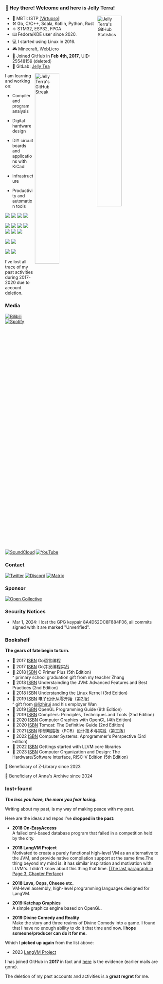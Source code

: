### 👏 Hey there! Welcome and here is Jelly Terra!

<a href="https://github-readme-stats.vercel.app/api?username=jellyterra&show_icons=true" target="_blank">
    <img align="right" width="40%" alt="Jelly Terra's GitHub Statistics" src="https://github-readme-stats.vercel.app/api?username=jellyterra&show_icons=true"/>
</a>

-   💙 MBTI: ISTP [\[Virtuoso\]](https://www.16personalities.com/istp-personality)
-   ⚒️ Go, C/C++, Scala, Kotlin, Python, Rust
-   ⚛ STM32, ESP32, FPGA
-   ⌨️ Fedora/KDE user since 2020.
-   💻 I started using Linux in 2016.
-   🎮 Minecraft, WebLiero
-   👾 Joined GitHub in **Feb 4th, 2017**, UID: 25548159 (deleted)
-   🦊 GitLab: [Jelly Tea](https://gitlab.com/jellytea)

<a href="https://github-readme-streak-stats.herokuapp.com/?user=jellyterra&theme=vue-dark&hide_border=true" target="_blank">
    <img align="right" width="40%" alt="Jelly Terra's GitHub Streak" src="https://github-readme-streak-stats.herokuapp.com/?user=jellyterra&theme=vue-dark&hide_border=true"/>
</a>

I am learning and working on:

*   Compiler and program analysis

*   Digital hardware design

*   DIY circuit boards and applications with KiCad

*   Infrastructure

*   Productivity and automation tools

![](https://img.shields.io/badge/Fedora%20Linux-51A2DA.svg?style=for-the-badge&logo=Fedora&logoColor=white)
![](https://img.shields.io/badge/KDE%20Plasma-1C94EB.svg?style=for-the-badge&logo=KDE&logoColor=white)
![](https://img.shields.io/badge/Visual%20Studio%20Code-1C94EB.svg?style=for-the-badge&logo=VisualStudioCode&logoColor=white)
![](https://img.shields.io/badge/IntelliJ%20IDEA-EA3C6B.svg?style=for-the-badge&logo=IntelliJIDEA&logoColor=white)

![](https://img.shields.io/badge/Vue-4FC08D.svg?style=for-the-badge&logo=Vuedotjs&logoColor=white)
![](https://img.shields.io/badge/TypeScript-3178C6.svg?style=for-the-badge&logo=TypeScript&logoColor=white)
![](https://img.shields.io/badge/Go-00A7D0.svg?style=for-the-badge&logo=Go&logoColor=white)
![](https://img.shields.io/badge/Kotlin-7F52FF.svg?style=for-the-badge&logo=Kotlin&logoColor=white)
![](https://img.shields.io/badge/Rust-FFC832.svg?style=for-the-badge&logo=Rust&logoColor=black)
![](https://img.shields.io/badge/C/C++-F34B7D.svg?style=for-the-badge&logo=CPlusPlus&logoColor=white)
![](https://img.shields.io/badge/Scala-D73222.svg?style=for-the-badge&logo=Scala&logoColor=white)

![](https://img.shields.io/badge/Cloudflare-F38020.svg?style=for-the-badge&logo=Cloudflare&logoColor=white)
![](https://img.shields.io/badge/DigitalOcean-0080FF.svg?style=for-the-badge&logo=DigitalOcean&logoColor=white)

![](https://img.shields.io/badge/STM32-03234B.svg?style=for-the-badge&logo=STMicroelectronics&logoColor=white)
![](https://img.shields.io/badge/ESP32-E7352C.svg?style=for-the-badge&logo=Espressif&logoColor=white)

I've lost all trace of my past activities during 2017-2020 due to account deletion.

### Media

[![Bilibili](https://img.shields.io/badge/Bilibili-00A1D6.svg?style=for-the-badge&logo=Bilibili&logoColor=white)](https://space.bilibili.com/443340304)
[![Spotify](https://img.shields.io/badge/Spotify-1DB954.svg?style=for-the-badge&logo=Spotify&logoColor=white)](https://open.spotify.com/user/t7l8rdnzrcne9lcgnp97hlk4b)
[![SoundCloud](https://img.shields.io/badge/SoundCloud-FF3300.svg?style=for-the-badge&logo=SoundCloud&logoColor=white)](https://soundcloud.com/jellyterra)
[![YouTube](https://img.shields.io/badge/YouTube-FF0000.svg?style=for-the-badge&logo=YouTube&logoColor=white)](https://www.youtube.com/channel/UC_zuyydHhKA7AGrn4Sc1QeA)

### Contact

[![Twitter](https://img.shields.io/badge/Twitter-1D9BF0.svg?style=for-the-badge&logo=Twitter&logoColor=white)](https://twitter.com/jellyterra)
[![Discord](https://img.shields.io/badge/Discord-5865F2.svg?style=for-the-badge&logo=Discord&logoColor=white)](https://discord.gg/BHjax2qdWn)
[![Matrix](https://img.shields.io/badge/Matrix-000000.svg?style=for-the-badge&logo=Element&logoColor=white)](https://matrix.to/#/@jellytea:gitter.im)

### Sponsor

[![Open Collective](https://img.shields.io/badge/Open%20Collective-7FADF2.svg?style=for-the-badge&logo=OpenCollective&logoColor=white)](https://opencollective.com/jellyterra)

### Security Notices

- Mar 1, 2024: I lost the GPG keypair 8A4D52DC8F884F06, all commits signed with it are marked "Unverified".

### Bookshelf

**The gears of fate begin to turn.**

- 📖 2017 [ISBN](https://isbnsearch.org/isbn/9787115290366) Go语言编程
- 📖 2017 [ISBN](https://isbnsearch.org/isbn/9787115452511) Go并发编程实战
- 📖 2018 [ISBN](https://isbnsearch.org/isbn/9787115130228) C Primer Plus (5th Edition)<br/>^ primary school graduation gift from my teacher Zhang
- 📖 2018 [ISBN](https://isbnsearch.org/isbn/9787111421900) Understainding the JVM: Advanced Features and Best Practices (2nd Edition)
- 📖 2018 [ISBN](https://isbnsearch.org/isbn/9787508353944) Understanding the Linux Kernel (3rd Edition)
- 📖 2019 [ISBN](https://isbnsearch.org/isbn/9787302231578) 电子设计从零开始（第2版）<br/>^ gift from [@lizhirui](https://github.com/lizhirui) and his employer Wan
- 📖 2019 [ISBN](https://isbnsearch.org/isbn/9787111575115) OpenGL Programming Guide (9th Edition)
- 📖 2019 [ISBN](https://isbnsearch.org/isbn/9787111251217) Compilers: Principles, Techniques and Tools (2nd Edition)
- 📖 2020 [ISBN](https://isbnsearch.org/isbn/9787121246142) Computer Graphics with OpenGL (4th Edition)
- 📖 2020 [ISBN](https://isbnsearch.org/isbn/9787508386980) Tomcat: The Definitive Guide (2nd Edition)
- 📖 2021 [ISBN](https://isbnsearch.org/isbn/9787121315589) 印制电路板（PCB）设计技术与实践（第三版）
- 📖 2022 [ISBN](https://isbnsearch.org/isbn/9787111544937) Computer Systems: Aprogrammer's Perspective (3rd Edition)
- 📖 2022 [ISBN](https://isbnsearch.org/isbn/9787111631972) Gettings started with LLVM core libraries
- 📖 2023 [ISBN](https://isbnsearch.org/isbn/9787111652144) Computer Organization and Design: The Hardware/Software Interface, RISC-V Edition (5th Edition)

📖 Beneficiary of Z-Library since 2023

📖 Beneficiary of Anna's Archive since 2024

### lost+found

***The less you have, the more you fear losing.***

Writing about my past, is my way of making peace with my past.

Here are the ideas and repos I've **dropped in the past**:

*   **2018 On-EasyAccess**<br/>
A failed xml-based database program that failed in a competition held by the city.

*   **2018 LangVM Project**<br/>
Motivated to create a purely functional high-level VM as an alternative to the JVM, and provide native compilation support at the same time.The thing beyond my mind is: it has similar inspiration and motivation with LLVM's. I didn't know about this thing that time. [(The last paragraph in Page 3, Chapter Perface)](https://isbnsearch.org/isbn/9781782166924)

*   **2018 Lava, Oops, Cheese etc.**<br/>
VM-level assembly, high-level programming languages designed for LangVM.

*   **2019 Ketchup Graphics**<br/>
A simple graphics engine based on OpenGL.

*   **2019 Divine Comedy and Reality**<br/>
Make the story and three realms of Divine Comedy into a game. I found that I have no enough ability to do it that time and now. **I hope someone/producer can do it for me.**

Which I **picked up again** from the list above:

*   2023 [LangVM Project](https://github.com/langvm)

I has joined GitHub in **2017** in fact and [here](https://github.com/jellyterra/jellyterra/blob/main/lost-and-found/mailbox.jpg) is the evidence (earlier mails are gone).

The deletion of my past accounts and activities is a **great regret** for me.
